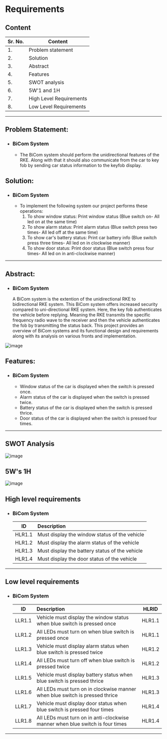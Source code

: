 # Requirements 
## **Content**
| Sr. No. | Content                 |
| ------- | ----------------------- |
| 1.      | Problem statement       |
| 2.      | Solution                |
| 3.      | Abstract                |
| 4.      | Features                |
| 5.      | SWOT analysis           |
| 6.      | 5W'1 and 1H             |
| 7.      | High Level Requirements |
| 8.      | Low Level Requirements  |

---------------------------------------------------------------------------

## **Problem Statement:**
- ### BiCom System
    - The BiCom system should perform the unidirectional features of the RKE. Along with that it should also communicate from the car to key fob by sending car status information to the keyfob display.

## **Solution:**
- ### BiCom System
    - To implement the following system our project performs these operations: 
        1. To show window status: 
            Print window status (Blue switch on- All led on at the same time)
        1. To show alarm status:
            Print alarm status (Blue switch press two times- All led off at the same time)
        2. To show car's battery status:
            Print car battery info (Blue switch press three times- All led on in clockwise manner)
        3. To show door status:
            Print door status (Blue switch press four times- All led on in anti-clockwise manner)
-----------------------------------------------------------------------------------------------------

## **Abstract:**
- ### BiCom System
    A BiCom system is the extention of the unidirectional RKE to bidirectional RKE system. This BiCom system offers increased security compared to uni-directional RKE system. Here, the key fob authenticates the vehicle before replying. Meaning the RKE transmits the specific frequency radio wave to the receiver and then the vehicle authenticates the fob by transmitting the status back.
    This project provides an overview of BiCom systems and its functional design and requirements along with its analysis on various fronts and implementation. 
    
![image](https://user-images.githubusercontent.com/93757351/158003081-966361a6-b9ba-4ac7-8185-a85ead43d188.png)

## **Features:**
- ### BiCom System
    - Window status of the car is displayed when the switch is pressed once.
    - Alarm status of the car is displayed when the switch is pressed twice.
    - Battery status of the car is displayed when the switch is pressed thrice.
    - Door status of the car is displayed when the switch is pressed four times.
-----------------------------------------------------------------------------------------------------

## **SWOT Analysis**

![image](https://user-images.githubusercontent.com/93757351/158003182-3d783b6c-37dd-43e8-8d24-d09af7d26f86.png)

## **5W's 1H**

![image](https://user-images.githubusercontent.com/93757351/158003236-6eaed35a-735f-4256-b24a-551d0224332d.png)

## **High level requirements**

- ### BiCom System
    |   ID   | Description                                   |
    | :----: | :-------------------------------------------- |
    | HLR1.1 | Must display the window status of the vehicle |
    | HLR1.2 | Must display the alarm status of the vehicle  |
    | HLR1.3 | Must display the battery status of the vehicle |
    | HLR1.4 | Must display the door status of the vehicle   |
-----------------------------------------------------------------------------------------------------
## **Low level requirements**

- ### BiCom System
    |   ID   | Description                                                                   | HLRID  |
    | :----: | :---------------------------------------------------------------------------- | ------ |
    | LLR1.1 | Vehicle must display the window status when blue switch is pressed once       | HLR1.1 |
    | LLR1.2 | All LEDs must turn on when blue switch is pressed once                        | HLR1.1 |
    | LLR1.3 | Vehicle must display alarm status when blue switch is pressed twice           | HLR1.2 |
    | LLR1.4 | All LEDs must turn off when blue switch is pressed twice                      | HLR1.2 |
    | LLR1.5 | Vehicle must display battery status when blue switch is pressed thrice        | HLR1.3 |
    | LLR1.6 | All LEDs must turn on in clockwise manner when blue switch is pressed thrice  | HLR1.3 |
    | LLR1.7 | Vehicle must display door status when blue switch is pressed four times       | HLR1.4 |
    | LLR1.8 | All LEDs must turn on in anti-clockwise manner when blue switch is four times | HLR1.4 |
-----------------------------------------------------------------------------------------------------
